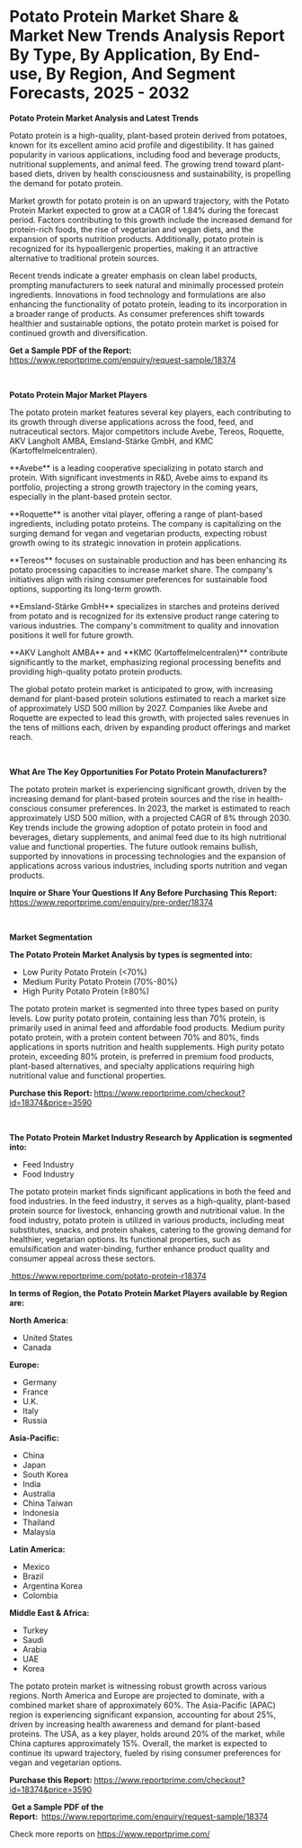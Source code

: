 <p><h1>Potato Protein Market Share & Market New Trends Analysis Report By Type, By Application, By End-use, By Region, And Segment Forecasts, 2025 - 2032</h1></p><p><strong>Potato Protein Market Analysis and Latest Trends</strong></p>
<p><p>Potato protein is a high-quality, plant-based protein derived from potatoes, known for its excellent amino acid profile and digestibility. It has gained popularity in various applications, including food and beverage products, nutritional supplements, and animal feed. The growing trend toward plant-based diets, driven by health consciousness and sustainability, is propelling the demand for potato protein.</p><p>Market growth for potato protein is on an upward trajectory, with the Potato Protein Market expected to grow at a CAGR of 1.84% during the forecast period. Factors contributing to this growth include the increased demand for protein-rich foods, the rise of vegetarian and vegan diets, and the expansion of sports nutrition products. Additionally, potato protein is recognized for its hypoallergenic properties, making it an attractive alternative to traditional protein sources.</p><p>Recent trends indicate a greater emphasis on clean label products, prompting manufacturers to seek natural and minimally processed protein ingredients. Innovations in food technology and formulations are also enhancing the functionality of potato protein, leading to its incorporation in a broader range of products. As consumer preferences shift towards healthier and sustainable options, the potato protein market is poised for continued growth and diversification.</p></p>
<p><strong>Get a Sample PDF of the Report:&nbsp;</strong> <a href="https://www.reportprime.com/enquiry/request-sample/18374?utm_campaign=3181&utm_medium=2&utm_source=Github&utm_content=ia&utm_term=19032025&utm_id=potato-protein">https://www.reportprime.com/enquiry/request-sample/18374</a></p>
<p>&nbsp;</p>
<p><strong>Potato Protein Major Market Players</strong></p>
<p><p>The potato protein market features several key players, each contributing to its growth through diverse applications across the food, feed, and nutraceutical sectors. Major competitors include Avebe, Tereos, Roquette, AKV Langholt AMBA, Emsland-Stärke GmbH, and KMC (Kartoffelmelcentralen).</p><p>**Avebe** is a leading cooperative specializing in potato starch and protein. With significant investments in R&D, Avebe aims to expand its portfolio, projecting a strong growth trajectory in the coming years, especially in the plant-based protein sector.</p><p>**Roquette** is another vital player, offering a range of plant-based ingredients, including potato proteins. The company is capitalizing on the surging demand for vegan and vegetarian products, expecting robust growth owing to its strategic innovation in protein applications.</p><p>**Tereos** focuses on sustainable production and has been enhancing its potato processing capacities to increase market share. The company's initiatives align with rising consumer preferences for sustainable food options, supporting its long-term growth.</p><p>**Emsland-Stärke GmbH** specializes in starches and proteins derived from potato and is recognized for its extensive product range catering to various industries. The company's commitment to quality and innovation positions it well for future growth.</p><p>**AKV Langholt AMBA** and **KMC (Kartoffelmelcentralen)** contribute significantly to the market, emphasizing regional processing benefits and providing high-quality potato protein products. </p><p>The global potato protein market is anticipated to grow, with increasing demand for plant-based protein solutions estimated to reach a market size of approximately USD 500 million by 2027. Companies like Avebe and Roquette are expected to lead this growth, with projected sales revenues in the tens of millions each, driven by expanding product offerings and market reach.</p></p>
<p>&nbsp;</p>
<p><strong>What Are The Key Opportunities For Potato Protein Manufacturers?</strong></p>
<p><p>The potato protein market is experiencing significant growth, driven by the increasing demand for plant-based protein sources and the rise in health-conscious consumer preferences. In 2023, the market is estimated to reach approximately USD 500 million, with a projected CAGR of 8% through 2030. Key trends include the growing adoption of potato protein in food and beverages, dietary supplements, and animal feed due to its high nutritional value and functional properties. The future outlook remains bullish, supported by innovations in processing technologies and the expansion of applications across various industries, including sports nutrition and vegan products.</p></p>
<p><strong>Inquire or Share Your Questions If Any Before Purchasing This Report:</strong> <a href="https://www.reportprime.com/enquiry/pre-order/18374?utm_campaign=3181&utm_medium=2&utm_source=Github&utm_content=ia&utm_term=19032025&utm_id=potato-protein">https://www.reportprime.com/enquiry/pre-order/18374</a></p>
<p>&nbsp;</p>
<p><strong>Market Segmentation</strong></p>
<p><strong>The Potato Protein Market Analysis by types is segmented into:</strong></p>
<p><ul><li>Low Purity Potato Protein (<70%)</li><li>Medium Purity Potato Protein (70%-80%)</li><li>High Purity Potato Protein (≥80%)</li></ul></p>
<p><p>The potato protein market is segmented into three types based on purity levels. Low purity potato protein, containing less than 70% protein, is primarily used in animal feed and affordable food products. Medium purity potato protein, with a protein content between 70% and 80%, finds applications in sports nutrition and health supplements. High purity potato protein, exceeding 80% protein, is preferred in premium food products, plant-based alternatives, and specialty applications requiring high nutritional value and functional properties.</p></p>
<p><strong>Purchase this Report:&nbsp;</strong><a href="https://www.reportprime.com/checkout?id=18374&price=3590&utm_campaign=3181&utm_medium=2&utm_source=Github&utm_content=ia&utm_term=19032025&utm_id=potato-protein">https://www.reportprime.com/checkout?id=18374&price=3590</a></p>
<p>&nbsp;</p>
<p><strong>The Potato Protein Market Industry Research by Application is segmented into:</strong></p>
<p><ul><li>Feed Industry</li><li>Food Industry</li></ul></p>
<p><p>The potato protein market finds significant applications in both the feed and food industries. In the feed industry, it serves as a high-quality, plant-based protein source for livestock, enhancing growth and nutritional value. In the food industry, potato protein is utilized in various products, including meat substitutes, snacks, and protein shakes, catering to the growing demand for healthier, vegetarian options. Its functional properties, such as emulsification and water-binding, further enhance product quality and consumer appeal across these sectors.</p></p>
<p><a href="https://www.reportprime.com/potato-protein-r18374?utm_campaign=3181&utm_medium=2&utm_source=Github&utm_content=ia&utm_term=19032025&utm_id=potato-protein">&nbsp;https://www.reportprime.com/potato-protein-r18374</a></p>
<p><strong>In terms of Region, the Potato Protein Market Players available by Region are:</strong></p>
<p>
    <p> <strong> North America: </strong>
        <ul>
            <li>United States</li>
            <li>Canada</li>
        </ul>
        </p> 
    <p> <strong> Europe: </strong>
        <ul>
            <li>Germany</li>
            <li>France</li>
            <li>U.K.</li>
            <li>Italy</li>
            <li>Russia</li>
        </ul>
        </p> 
    <p> <strong> Asia-Pacific: </strong>
        <ul>
            <li>China</li>
            <li>Japan</li>
            <li>South Korea</li>
            <li>India</li>
            <li>Australia</li>
            <li>China Taiwan</li>
            <li>Indonesia</li>
            <li>Thailand</li>
            <li>Malaysia</li>
        </ul>
        </p> 
    <p> <strong> Latin America: </strong>
        <ul>
            <li>Mexico</li>
            <li>Brazil</li>
            <li>Argentina Korea</li>
            <li>Colombia</li>
        </ul>
        </p> 
    <p> <strong> Middle East & Africa: </strong>
        <ul>
            <li>Turkey</li>
            <li>Saudi</li>
            <li>Arabia</li>
            <li>UAE</li>
            <li>Korea</li>
        </ul>
    </p>
    </p>
<p><p>The potato protein market is witnessing robust growth across various regions. North America and Europe are projected to dominate, with a combined market share of approximately 60%. The Asia-Pacific (APAC) region is experiencing significant expansion, accounting for about 25%, driven by increasing health awareness and demand for plant-based proteins. The USA, as a key player, holds around 20% of the market, while China captures approximately 15%. Overall, the market is expected to continue its upward trajectory, fueled by rising consumer preferences for vegan and vegetarian options.</p></p>
<p><strong>Purchase this Report: </strong><a href="https://www.reportprime.com/checkout?id=18374&price=3590&utm_campaign=3181&utm_medium=2&utm_source=Github&utm_content=ia&utm_term=19032025&utm_id=potato-protein">https://www.reportprime.com/checkout?id=18374&price=3590</a></p>
<p>&nbsp;<strong>Get a Sample PDF of the Report:&nbsp;&nbsp;</strong><a href="https://www.reportprime.com/enquiry/request-sample/18374?utm_campaign=3181&utm_medium=2&utm_source=Github&utm_content=ia&utm_term=19032025&utm_id=potato-protein">https://www.reportprime.com/enquiry/request-sample/18374</a></p>
<p><strong></strong></p>
<p>Check more reports on <a href="https://www.reportprime.com/?utm_campaign=3181&utm_medium=2&utm_source=Github&utm_content=ia&utm_term=19032025&utm_id=potato-protein">https://www.reportprime.com/</a></p>